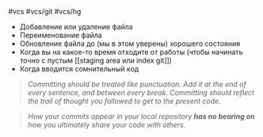 #vcs #vcs/git #vcs/hg 

- Добавление или удаление файла
- Переименование файла
- Обновление файла до (мы в этом уверены) хорошего состояния
- Когда вы на какое-то время отходите от работы (чтобы начинать точно с пустым [[staging area или index git]])
- Когда вводится сомнительный код

> *Committing should be treated like punctuation. Add it at the end of every sentence, and between every break. Committing should reflect the trail of thought you followed to get to the present code.*

> *How your commits appear in your local repository **has no bearing on** how you ultimately share your code with others.*
